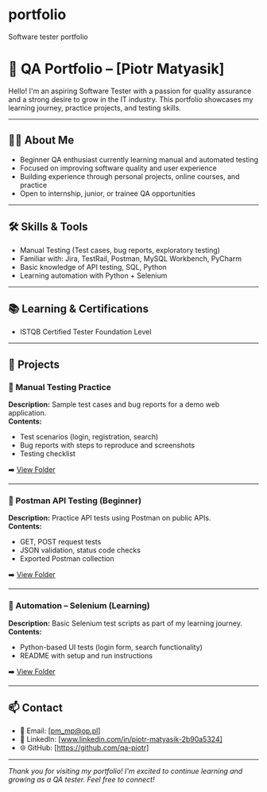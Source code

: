 # portfolio
Software tester portfolio

# 🧪 QA Portfolio – [Piotr Matyasik]

Hello! I'm an aspiring Software Tester with a passion for quality assurance and a strong desire to grow in the IT industry. This portfolio showcases my learning journey, practice projects, and testing skills.

---

## 👨‍💻 About Me

- Beginner QA enthusiast currently learning manual and automated testing  
- Focused on improving software quality and user experience  
- Building experience through personal projects, online courses, and practice  
- Open to internship, junior, or trainee QA opportunities  

---

## 🛠️ Skills & Tools

- Manual Testing (Test cases, bug reports, exploratory testing)  
- Familiar with: Jira, TestRail, Postman, MySQL Workbench, PyCharm 
- Basic knowledge of API testing, SQL, Python
- Learning automation with Python + Selenium  

---

## 📚 Learning & Certifications

- ISTQB Certified Tester Foundation Level
 

---

## 📁 Projects

### 🔹 Manual Testing Practice  
**Description:** Sample test cases and bug reports for a demo web application.  
**Contents:**  
- Test scenarios (login, registration, search)  
- Bug reports with steps to reproduce and screenshots  
- Testing checklist  

➡️ [View Folder](manual-testing/)  

---

### 🔹 Postman API Testing (Beginner)  
**Description:** Practice API tests using Postman on public APIs.  
**Contents:**  
- GET, POST request tests  
- JSON validation, status code checks  
- Exported Postman collection  

➡️ [View Folder](api-testing/)  

---

### 🔹 Automation – Selenium (Learning)  
**Description:** Basic Selenium test scripts as part of my learning journey.  
**Contents:**  
- Python-based UI tests (login form, search functionality)  
- README with setup and run instructions  

➡️ [View Folder](selenium-tests/)  

---

## 📫 Contact

- 📧 Email: [pm_mp@op.pl]  
- 💼 LinkedIn: [www.linkedin.com/in/piotr-matyasik-2b90a5324]  
- 🌐 GitHub: [https://github.com/qa-piotr]  

---

_Thank you for visiting my portfolio! I'm excited to continue learning and growing as a QA tester. Feel free to connect!_
